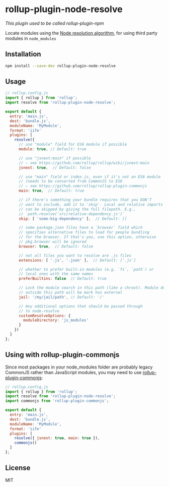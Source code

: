# rollup-plugin-node-resolve

*This plugin used to be called rollup-plugin-npm*

Locate modules using the [Node resolution algorithm](https://nodejs.org/api/modules.html#modules_all_together), for using third party modules in `node_modules`

## Installation

```bash
npm install --save-dev rollup-plugin-node-resolve
```

## Usage

```js
// rollup.config.js
import { rollup } from 'rollup';
import resolve from 'rollup-plugin-node-resolve';

export default {
  entry: 'main.js',
  dest: 'bundle.js',
  moduleName: 'MyModule',
  format: 'iife'
  plugins: [
    resolve({
      // use "module" field for ES6 module if possible
      module: true, // Default: true

      // use "jsnext:main" if possible
      // – see https://github.com/rollup/rollup/wiki/jsnext:main
      jsnext: true,  // Default: false

      // use "main" field or index.js, even if it's not an ES6 module
      // (needs to be converted from CommonJS to ES6
      // – see https://github.com/rollup/rollup-plugin-commonjs
      main: true,  // Default: true

      // if there's something your bundle requires that you DON'T
      // want to include, add it to 'skip'. Local and relative imports
      // can be skipped by giving the full filepath. E.g.,
      // `path.resolve('src/relative-dependency.js')`
      skip: [ 'some-big-dependency' ],  // Default: []

      // some package.json files have a `browser` field which
      // specifies alternative files to load for people bundling
      // for the browser. If that's you, use this option, otherwise
      // pkg.browser will be ignored
      browser: true,  // Default: false

      // not all files you want to resolve are .js files
      extensions: [ '.js', '.json' ],  // Default: ['.js']

      // whether to prefer built-in modules (e.g. `fs`, `path`) or
      // local ones with the same names
      preferBuiltins: false  // Default: true

      // Lock the module search in this path (like a chroot). Module defined
      // outside this path will be mark has external
      jail: '/my/jail/path', // Default: '/'

      // Any additional options that should be passed through
      // to node-resolve
      customResolveOptions: {
        moduleDirectory: 'js_modules'
      }
    })
  ]
};
```

## Using with rollup-plugin-commonjs

Since most packages in your node_modules folder are probably legacy CommonJS rather than JavaScript modules, you may need to use [rollup-plugin-commonjs](https://github.com/rollup/rollup-plugin-commonjs):

```js
// rollup.config.js
import { rollup } from 'rollup';
import resolve from 'rollup-plugin-node-resolve';
import commonjs from 'rollup-plugin-commonjs';

export default {
  entry: 'main.js',
  dest: 'bundle.js',
  moduleName: 'MyModule',
  format: 'iife'
  plugins: [
    resolve({ jsnext: true, main: true }),
    commonjs()
  ]
};
```


## License

MIT
